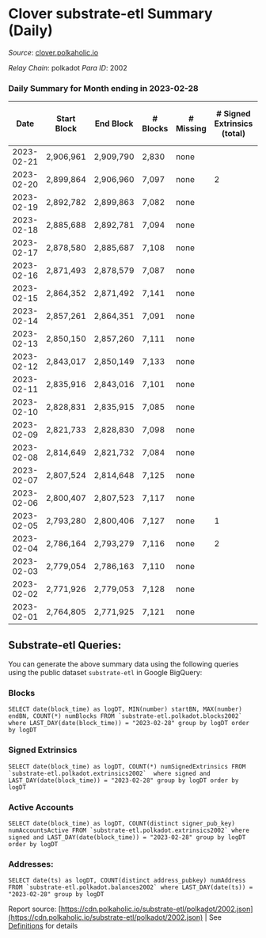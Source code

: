 # Clover substrate-etl Summary (Daily)

_Source_: [clover.polkaholic.io](https://clover.polkaholic.io)

*Relay Chain*: polkadot
*Para ID*: 2002



### Daily Summary for Month ending in 2023-02-28


| Date | Start Block | End Block | # Blocks | # Missing | # Signed Extrinsics (total) | # Active Accounts | # Addresses with Balances | # Events | # Transfers | # XCM Transfers In | # XCM Transfers Out |
| ---- | ----------- | --------- | -------- | --------- | --------------------------- | ----------------- | ------------------------- | -------- | ----------- | ------------------ | ------------------- |
| 2023-02-21 | 2,906,961 | 2,909,790 | 2,830 | none  |  |  |  | 6,389 |   |   |   |
| 2023-02-20 | 2,899,864 | 2,906,960 | 7,097 | none  | 2 | 1 | 4,116 | 15,682 | 36 ($542.80) |   |   |
| 2023-02-19 | 2,892,782 | 2,899,863 | 7,082 | none  |  |  | 4,114 | 15,923 | 12 ($3,427.11) |   |   |
| 2023-02-18 | 2,885,688 | 2,892,781 | 7,094 | none  |  |  | 4,113 | 16,020 | 24 ($4,032.92) |   |   |
| 2023-02-17 | 2,878,580 | 2,885,687 | 7,108 | none  |  |  | 4,113 | 17,532 | 76 ($20,948.27) |   |   |
| 2023-02-16 | 2,871,493 | 2,878,579 | 7,087 | none  |  |  | 4,089 | 16,709 | 28 ($6,260.10) |   |   |
| 2023-02-15 | 2,864,352 | 2,871,492 | 7,141 | none  |  |  | 4,086 | 15,933 | 16 ($2,298.82) |   |   |
| 2023-02-14 | 2,857,261 | 2,864,351 | 7,091 | none  |  |  | 4,085 | 15,971 | 14 ($1,885.08) |   |   |
| 2023-02-13 | 2,850,150 | 2,857,260 | 7,111 | none  |  |  | 4,085 | 16,706 | 26 ($957.21) |   |   |
| 2023-02-12 | 2,843,017 | 2,850,149 | 7,133 | none  |  |  | 4,085 | 15,889 | 15 ($3,301.77) |   |   |
| 2023-02-11 | 2,835,916 | 2,843,016 | 7,101 | none  |  |  | 4,084 | 15,583 | 15 ($3,062.63) |   |   |
| 2023-02-10 | 2,828,831 | 2,835,915 | 7,085 | none  |  |  | 4,081 | 15,899 | 15 ($281.06) |   |   |
| 2023-02-09 | 2,821,733 | 2,828,830 | 7,098 | none  |  |  | 4,080 | 16,721 | 15 ($5,763.52) |   |   |
| 2023-02-08 | 2,814,649 | 2,821,732 | 7,084 | none  |  |  | 4,080 | 16,071 | 30 ($1,255.09) |   |   |
| 2023-02-07 | 2,807,524 | 2,814,648 | 7,125 | none  |  |  | 4,077 | 16,005 | 16 ($5,958.95) |   |   |
| 2023-02-06 | 2,800,407 | 2,807,523 | 7,117 | none  |  |  | 4,077 | 16,087 | 58 ($5,799.18) |   |   |
| 2023-02-05 | 2,793,280 | 2,800,406 | 7,127 | none  | 1 | 1 | 4,074 | 15,982 | 16 ($2,783.32) |   |   |
| 2023-02-04 | 2,786,164 | 2,793,279 | 7,116 | none  | 2 | 1 | 4,071 | 15,775 | 17 ($5,770.10) |   |   |
| 2023-02-03 | 2,779,054 | 2,786,163 | 7,110 | none  |  |  | 4,069 | 16,269 | 22 ($8,328.86) |   |   |
| 2023-02-02 | 2,771,926 | 2,779,053 | 7,128 | none  |  |  | 4,065 | 16,376 | 20 ($4,670.41) |   |   |
| 2023-02-01 | 2,764,805 | 2,771,925 | 7,121 | none  |  |  | 4,064 | 15,993 | 10 ($262.65) |   |   |

## Substrate-etl Queries:
You can generate the above summary data using the following queries using the public dataset `substrate-etl` in Google BigQuery:


### Blocks
```
SELECT date(block_time) as logDT, MIN(number) startBN, MAX(number) endBN, COUNT(*) numBlocks FROM `substrate-etl.polkadot.blocks2002`  where LAST_DAY(date(block_time)) = "2023-02-28" group by logDT order by logDT
```


### Signed Extrinsics
```
SELECT date(block_time) as logDT, COUNT(*) numSignedExtrinsics FROM `substrate-etl.polkadot.extrinsics2002`  where signed and LAST_DAY(date(block_time)) = "2023-02-28" group by logDT order by logDT
```


### Active Accounts
```
SELECT date(block_time) as logDT, COUNT(distinct signer_pub_key) numAccountsActive FROM `substrate-etl.polkadot.extrinsics2002` where signed and LAST_DAY(date(block_time)) = "2023-02-28" group by logDT order by logDT
```


### Addresses:
```
SELECT date(ts) as logDT, COUNT(distinct address_pubkey) numAddress FROM `substrate-etl.polkadot.balances2002` where LAST_DAY(date(ts)) = "2023-02-28" group by logDT
```



Report source: [https://cdn.polkaholic.io/substrate-etl/polkadot/2002.json](https://cdn.polkaholic.io/substrate-etl/polkadot/2002.json) | See [Definitions](/DEFINITIONS.md) for details
